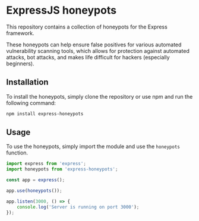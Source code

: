 # ExpressJS honeypots

This repository contains a collection of honeypots for the Express framework. 

These honeypots can help ensure false positives for various automated vulnerability scanning tools, which allows for protection against automated attacks, bot attacks, and makes life difficult for hackers (especially beginners). 

## Installation

To install the honeypots, simply clone the repository or use npm and run the following command:

```bash
npm install express-honeypots
```

## Usage

To use the honeypots, simply import the module and use the `honeypots` function. 

```javascript
import express from 'express';
import honeypots from 'express-honeypots';    

const app = express();

app.use(honeypots());

app.listen(3000, () => {
    console.log('Server is running on port 3000');
});
```
